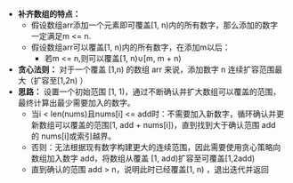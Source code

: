 + __补齐数组的特点：__  
    + 假设数组arr添加一个元素即可覆盖[1, n)内的所有数字，那么添加的数字一定满足m <= n.
    + 假设数组arr可以覆盖[1, n)内的所有数字，在添加m以后：
        + 若m <= n,则可以覆盖[1, n)∪[m, m + n)
+ __贪心法则：__ 对于一个覆盖 [1,n) 的数组 arr 来说，添加数字 n 连续扩容范围最大（扩容至[1,2n) ）
+ __思路：__ 设置一个初始范围 [1, 1)，通过不断确认并扩大数组可以覆盖的范围，最终计算出最少需要加入的数字。
    + 当i < len(nums)且nums[i] <= add时：不需要加入新数字，循环确认并更新数组可以覆盖的范围[1, add + nums[i])，直到找到大于确认范围 add 的 nums[i]或索引越界。
    + 否则：无法根据现有数字构建更大的连续范围，因此需要使用贪心策略向数组加入数字 add，将数组从覆盖 [1, add)扩容至可覆盖[1,2add) 
    + 直到确认的范围 add > n，说明此时已经覆盖[1, n) ，退出迭代并返回
